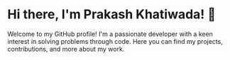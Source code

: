 # Hi there, I'm Prakash Khatiwada! 👋

Welcome to my GitHub profile! I'm a passionate developer with a keen interest in solving problems through code. Here you can find my projects, contributions, and more about my work.

